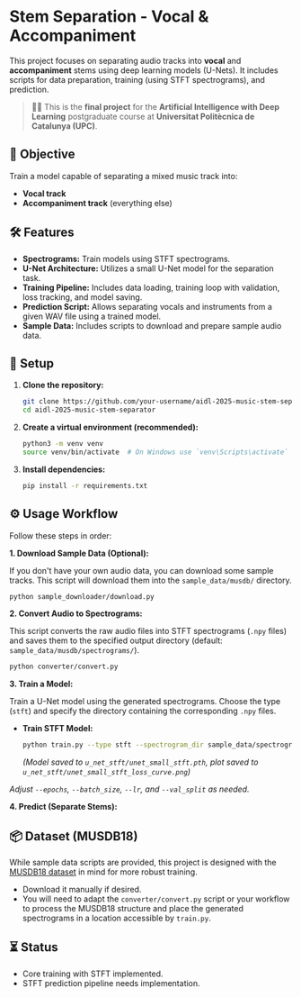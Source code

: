 # Stem Separation - Vocal & Accompaniment

This project focuses on separating audio tracks into **vocal** and **accompaniment** stems using deep learning models (U-Nets). It includes scripts for data preparation, training (using STFT spectrograms), and prediction.

> 🧑‍🎓 This is the **final project** for the **Artificial Intelligence with Deep Learning** postgraduate course at **Universitat Politècnica de Catalunya (UPC)**.

## 🧠 Objective

Train a model capable of separating a mixed music track into:
- **Vocal track**
- **Accompaniment track** (everything else)

## 🛠️ Features

- **Spectrograms:** Train models using STFT spectrograms.
- **U-Net Architecture:** Utilizes a small U-Net model for the separation task.
- **Training Pipeline:** Includes data loading, training loop with validation, loss tracking, and model saving.
- **Prediction Script:** Allows separating vocals and instruments from a given WAV file using a trained model.
- **Sample Data:** Includes scripts to download and prepare sample audio data.

## 🔧 Setup

1.  **Clone the repository:**
    ```bash
    git clone https://github.com/your-username/aidl-2025-music-stem-separator.git # Replace with your repo URL if different
    cd aidl-2025-music-stem-separator
    ```

2.  **Create a virtual environment (recommended):**
    ```bash
    python3 -m venv venv
    source venv/bin/activate  # On Windows use `venv\Scripts\activate`
    ```

3.  **Install dependencies:**
    ```bash
    pip install -r requirements.txt
    ```

## ⚙️ Usage Workflow

Follow these steps in order:

**1. Download Sample Data (Optional):**

   If you don't have your own audio data, you can download some sample tracks. This script will download them into the `sample_data/musdb/` directory.

   ```bash
   python sample_downloader/download.py
   ```

**2. Convert Audio to Spectrograms:**

   This script converts the raw audio files into STFT spectrograms (`.npy` files) and saves them to the specified output directory (default: `sample_data/musdb/spectrograms/`).

   ```bash
   python converter/convert.py 
   ```

**3. Train a Model:**

   Train a U-Net model using the generated spectrograms. Choose the type (`stft`) and specify the directory containing the corresponding `.npy` files.

   *   **Train STFT Model:**
       ```bash
       python train.py --type stft --spectrogram_dir sample_data/spectrograms_stft --epochs 50 --batch_size 8 --lr 0.001 --val_split 0.2
       ```
       *(Model saved to `u_net_stft/unet_small_stft.pth`, plot saved to `u_net_stft/unet_small_stft_loss_curve.png`)*

   *Adjust `--epochs`, `--batch_size`, `--lr`, and `--val_split` as needed.*

**4. Predict (Separate Stems):**

## 📦 Dataset (MUSDB18)

While sample data scripts are provided, this project is designed with the [MUSDB18 dataset](https://sigsep.github.io/datasets/musdb.html) in mind for more robust training.
- Download it manually if desired.
- You will need to adapt the `converter/convert.py` script or your workflow to process the MUSDB18 structure and place the generated spectrograms in a location accessible by `train.py`.

## ⏳ Status

- Core training with STFT implemented.
- STFT prediction pipeline needs implementation.